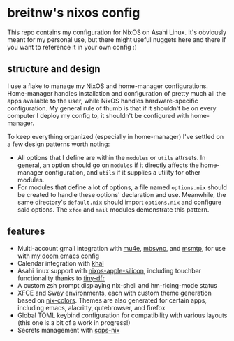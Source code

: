 # breitnw's nixos config
This repo contains my configuration for NixOS on Asahi Linux. It's obviously meant for my personal use, but there might 
useful nuggets here and there if you want to reference it in your own config :)

## structure and design
I use a flake to manage my NixOS and home-manager configurations. Home-manager handles installation and configuration of pretty much all the apps available to the user, while NixOS handles hardware-specific configuration. My general rule of thumb is that if it shouldn't be on every computer I deploy my config to, it shouldn't be configured with home-manager. 

To keep everything organized (especially in home-manager) I've settled on a few design patterns worth noting: 

- All options that I define are within the `modules` or `utils` attrsets. In general, an option should go on `modules` if it directly affects the home-manager configuration, and `utils` if it supplies a utility for other modules. 
- For modules that define a lot of options, a file named `options.nix` should be created to handle these options' declaration and use. Meanwhile, the same directory's `default.nix` should import `options.nix` and configure said options. The `xfce` and `mail` modules demonstrate this pattern. 

## features
- Multi-account gmail integration with [mu4e](https://github.com/emacsmirror/mu4e), [mbsync](https://github.com/gburd/isync), and [msmtp](https://github.com/marlam/msmtp), for use with [my doom emacs config](https://github.com/breitnw/doom)
- Calendar integration with [khal](https://github.com/pimutils/khal)
- Asahi linux support with [nixos-apple-silicon](https://github.com/tpwrules/nixos-apple-silicon), including touchbar functionality thanks to [tiny-dfr](https://github.com/WhatAmISupposedToPutHere/tiny-dfr)
- A custom zsh prompt displaying nix-shell and hm-ricing-mode status
- XFCE and Sway environments, each with custom theme generation based on [nix-colors](https://github.com/Misterio77/nix-colors). Themes are also generated for certain apps, including emacs, alacritty, qutebrowser, and firefox
- Global TOML keybind configuration for compatibility with various layouts (this one is a bit of a work in progress!)
- Secrets management with [sops-nix](https://github.com/Mic92/sops-nix)

